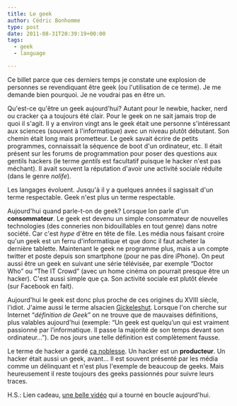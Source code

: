 ```yaml
---
title: Le geek
author: Cédric Bonhomme
type: post
date: 2011-08-31T20:39:19+00:00
tags:
  - geek
  - language

---
```

Ce billet parce que ces derniers temps je constate une explosion de personnes se
revendiquant être geek (ou l'utilisation de ce terme). Je me demande bien
pourquoi. Je ne voudrai pas en être un.

Qu'est-ce qu'être un geek aujourd'hui? Autant pour le newbie, hacker, nerd ou
cracker ça a toujours été clair. Pour le geek on ne sait jamais trop de quoi
il s'agit. Il y a environ vingt ans le geek était une personne s'intéressant aux
sciences (souvent à l'informatique) avec un niveau plutôt débutant. Son chemin
était long mais prometteur. Le geek savait écrire de petits programmes,
connaissait la séquence de boot d'un ordinateur, etc. Il était présent sur les
forums de programmation pour poser des questions aux gentils hackers
(le terme _gentils_ est facultatif puisque le hacker n'est pas méchant).
Il avait souvent la réputation d'avoir une activité sociale réduite (dans le
genre _nolife_).

Les langages évoluent. Jusqu'à il y a quelques années il sagissait d'un terme
respectable. Geek n'est plus un terme respectable.

Aujourd'hui quand parle-t-on de geek? Lorsque lon parle d'un **consommateur**.
Le geek est devenu un simple consommateur de nouvelles technologies (des
conneries non bidouillables en tout genre) dans notre société. Car c'est
_hype_ d'être en tête de file. Les média nous faisant croire qu'un geek est
un ferru d'informatique et que donc il faut acheter la dernière tablette.
Maintenant le geek ne programme plus, mais a un compte twitter et poste depuis
son smartphone (pour ne pas dire iPhone). On peut aussi être un geek en suivant
une série télévisée, par exemple &#8220;Doctor Who&#8221; ou
&#8220;The IT Crowd&#8221; (avec un home cinéma on pourrait presque être un
hacker). C'est aussi simple que ça. Son activité sociale est plutôt élevée
(sur Facebook en fait).

Aujourd'hui le geek est donc plus proche de ces origines du XVIII siècle,
l'idiot. J'aime aussi le terme alsacien [Gickeleshut][1]. Lorsque l'on cherche
sur Internet &#8220;_définition de Geek_&#8221; on ne trouve que de mauvaises
définitions, plus valables aujourd'hui (exemple: &#8220;Un geek est quelqu’un qui
est vraiment passionné par l’informatique. Il passe la majorité de son temps
devant son ordinateur…&#8221;). De nos jours une telle définition est
complètement fausse.

Le terme de hacker a gardé [ça noblesse][2]. Un hacker est un **producteur**.
Un hacker était aussi un geek, avant… Il est souvent présenté par les
média comme un délinquant et n'est plus l'exemple de beaucoup de geeks. Mais
heureusement il reste toujours des geeks passionnés pour suivre leurs traces.

H.S.: Lien cadeau, [une belle vidéo][3] qui a tourné en boucle aujourd'hui.

 [1]: http://fr.wikipedia.org/wiki/Geek
 [2]: http://catb.org/~esr/faqs/hacker-howto.html
 [3]: http://www.youtube.com/watch?v=mrEk06XXaAw
